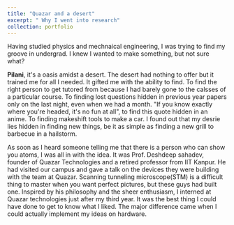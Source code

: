 ```yaml
---
title: "Quazar and a desert"
excerpt: " Why I went into research"
collection: portfolio
---
```

Having studied physics and mechnaical engineering, I was trying to find my groove in undergrad. I knew I wanted to make something, but not sure what?

<b>Pilani</b>, it's a oasis amidst a desert. The desert had nothing to offer but it trained me for all I needed. It gifted me with the ability to find. 
To find the right person to get tutored from because I had barely gone to the calsses of a particular course.
To finding lost questions hidden in previous year papers only on the last night, even when we had a month. 
"If you know exactly where you're headed, it's no fun at all", to find this quote hidden in an anime. To finding makeshift tools to make a car. 
I found out that my desrie lies hidden in finding new things, be it as simple as finding a new grill to barbecue in a hailstorm.

As soon as I heard someone telling me that there is a person who can show you atoms, I was all in with the idea. It was Prof. Deshdeep sahadev, founder of Quazar Technologies and a retired professor from IIT Kanpur. He had visited our campus and gave a talk on the devices they were building with the team at Quazar. Scanning tunneling microscope(STM) is a difficult thing to master when you want perfect pictures, but these guys had built one. Inspired by his philosophy and the sheer enthusiasm, I interned at Quazar technologies just after my third year. It was the best thing I could have done to get to know what I liked. The major difference came when I could actually implement my ideas on hardware. 
